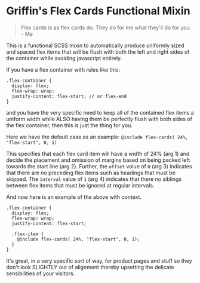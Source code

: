 # Griffin's Flex Cards Functional Mixin

> Flex cards is as flex cards do. They do for me what they'll do for you. - Me

This is a functional SCSS mixin to automatically produce uniformly sized and spaced flex items that will be flush with both the left and right sides of the container while avoiding javascript entirely.

If you have a flex container with rules like this:
```
.flex-container {
  display: flex;
  flex-wrap: wrap;
  justify-content: flex-start; // or flex-end
}
```
and you have the very specific need to keep all of the contained flex items a uniform width while ALSO having them be perfectly flush with both sides of the flex container, then this is just the thing for you.

Here we have the default case as an example:
`@include flex-cards( 24%, "flex-start", 0, 1)`

This specifies that each flex card item will have a width of 24% (arg 1) and decide the placement and omission of margins based on being packed left towards the start line (arg 2). Further, the  `offset` value of `0` (arg 3) indicates that there are no preceding flex items such as headings that must be skipped. The `interval` value of `1` (arg 4) indicates that there no siblings between flex items that must be ignored at regular intervals.

And now here is an example of the above with context.
```
.flex-container {
  display: flex;
  flex-wrap: wrap;
  justify-content: flex-start;
  
  .flex-item {
    @include flex-cards( 24%, "flex-start", 0, 1);
  }
}
```

It's great, in a very specific sort of way, for product pages and stuff so they don't look SLIGHTLY out of alignment thereby upsetting the delicate sensibilities of your visitors.

